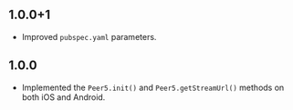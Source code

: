 ## 1.0.0+1

* Improved `pubspec.yaml` parameters.

## 1.0.0

* Implemented the `Peer5.init()` and `Peer5.getStreamUrl()` methods on both iOS and Android.
